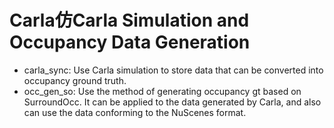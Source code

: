 # Carla仿Carla Simulation and Occupancy Data Generation
* carla_sync: Use Carla simulation to store data that can be converted into occupancy ground truth.
* occ_gen_so: Use the method of generating occupancy gt based on SurroundOcc. It can be applied to the data generated by Carla, and also can use the data conforming to the NuScenes format.
 